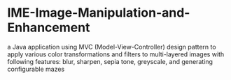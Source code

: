 # IME-Image-Manipulation-and-Enhancement
a Java application using MVC (Model-View-Controller) design pattern to apply various color transformations and filters to multi-layered images with following features: blur, sharpen, sepia tone, greyscale, and generating configurable mazes
